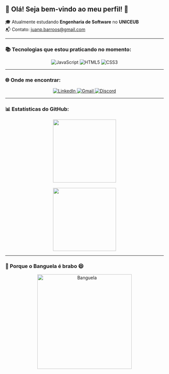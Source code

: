 ## 👋 Olá! Seja bem-vindo ao meu perfil! 🙉

🎓 Atualmente estudando **Engenharia de Software** no **UNICEUB**  
📬 Contato: [juanp.barroos@gmail.com](mailto:juanp.barroos@gmail.com)

---

### 📚 Tecnologias que estou praticando no momento:
<div align="center">
  <img src="https://img.shields.io/badge/JavaScript-F7DF1E?style=for-the-badge&logo=javascript&logoColor=black" alt="JavaScript">
  <img src="https://img.shields.io/badge/HTML5-E34F26?style=for-the-badge&logo=html5&logoColor=white" alt="HTML5">
  <img src="https://img.shields.io/badge/CSS3-1572B6?style=for-the-badge&logo=css3&logoColor=white" alt="CSS3">
</div>

---

### 🌐 Onde me encontrar:
<div align="center">
  <a href="https://www.linkedin.com/in/juan-barros-a44317365/" target="_blank">
    <img src="https://img.shields.io/badge/-LinkedIn-%230077B5?style=for-the-badge&logo=linkedin&logoColor=white" alt="LinkedIn">
  </a>
  <a href="mailto:juanp.barroos@gmail.com" target="_blank">
    <img src="https://img.shields.io/badge/-Gmail-%23D14836?style=for-the-badge&logo=gmail&logoColor=white" alt="Gmail">
  </a>
  <a href="https://discord.com/users/srrenah" target="_blank">
    <img src="https://img.shields.io/badge/Discord-%235865F2?style=for-the-badge&logo=discord&logoColor=white" alt="Discord">
  </a>
</div>

---

### 📊 Estatísticas do GitHub:
<div align="center">
  <a href="https://github.com/SrRenah">
    <img height="200em" src="https://github-readme-stats.vercel.app/api?username=SrRenah&show_icons=true&theme=dark&include_all_commits=true&count_private=true"/>
    <br><br>
    <img height="200em" src="https://github-readme-stats.vercel.app/api/top-langs/?username=SrRenah&layout=compact&langs_count=10&theme=dark"/>
  </a>
</div>

---

### 🐉 Porque o Banguela é brabo 😄
<div align="center">
  <img src="https://media.giphy.com/media/13borq7Zo2kulO/giphy.gif" width="300px" alt="Banguela">
</div>